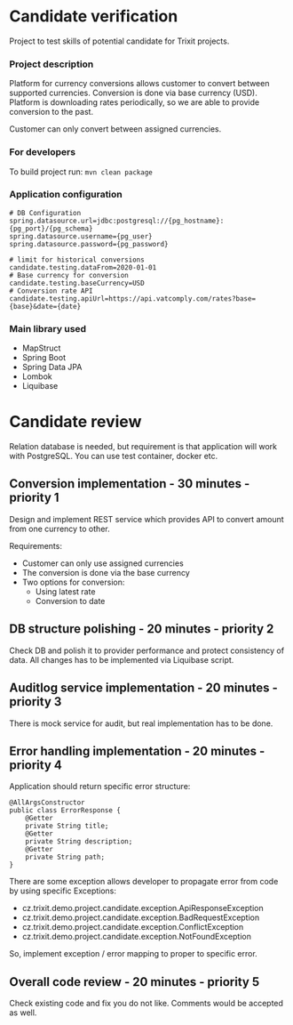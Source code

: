 # Candidate verification

Project to test skills of potential candidate for Trixit projects.

### Project description
Platform for currency conversions allows customer to convert between supported currencies. Conversion is done via base currency (USD). Platform is downloading rates periodically, so we are able to provide conversion to the past.

Customer can only convert between assigned currencies.

### For developers
To build project run: `mvn clean package`

### Application configuration

```
# DB Configuration
spring.datasource.url=jdbc:postgresql://{pg_hostname}:{pg_port}/{pg_schema}
spring.datasource.username={pg_user}
spring.datasource.password={pg_password}

# limit for historical conversions
candidate.testing.dataFrom=2020-01-01
# Base currency for conversion
candidate.testing.baseCurrency=USD
# Conversion rate API
candidate.testing.apiUrl=https://api.vatcomply.com/rates?base={base}&date={date}
```
### Main library used
* MapStruct
* Spring Boot
* Spring Data JPA
* Lombok
* Liquibase


# Candidate review

Relation database is needed, but requirement is that application will work with PostgreSQL. You can use test container, docker etc.

## Conversion implementation - 30 minutes - priority 1
Design and implement REST service which provides API to convert amount from one currency to other.

Requirements:
* Customer can only use assigned currencies
* The conversion is done via the base currency
* Two options for conversion:
  * Using latest rate
  * Conversion to date


## DB structure polishing - 20 minutes - priority 2
Check DB and polish it to provider performance and protect consistency of data. All changes has to be implemented via Liquibase script.


## Auditlog service implementation - 20 minutes - priority 3
There is mock service for audit, but real implementation has to be done.

## Error handling implementation - 20 minutes - priority 4
Application should return specific error structure:

```
@AllArgsConstructor
public class ErrorResponse {
    @Getter
    private String title;
    @Getter
    private String description;
    @Getter
    private String path;
}

```
There are some exception allows developer to propagate error from code by using specific Exceptions:
* cz.trixit.demo.project.candidate.exception.ApiResponseException
* cz.trixit.demo.project.candidate.exception.BadRequestException
* cz.trixit.demo.project.candidate.exception.ConflictException
* cz.trixit.demo.project.candidate.exception.NotFoundException

So, implement exception / error mapping to proper to specific error.

## Overall code review - 20 minutes - priority 5
Check existing code and fix you do not like. Comments would be accepted as well.
